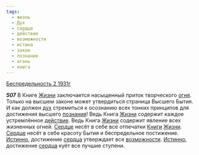 ```yaml
---
tags:
  - жизнь
  - Дух
  - сердце
  - действие
  - возможности
  - истина
  - закон
  - познание
  - огонь
  - книга
---
```


[Беспредельность 2 1931г](/agni/1931)

___507___
В Книге [Жизни](/tag/#жизнь) заключается насыщенный приток творческого [огня](/tag/#огонь). Только на высшем законе может утвердиться страница Высшего Бытия. И как должен [дух](/tag/#Дух) стремиться к осознанию всех тонких принципов для достижения высшего [познания](/tag/#познание)! Ведь Книга [Жизни](/tag/#жизнь) содержит каждое устремлённое [действие](/tag/#действие). Ведь Книга [Жизни](/tag/#жизнь) содержит явление всех жизненных огней. [Сердце](/tag/#сердце) несёт в себе все отпечатки [Книги](/tag/#книга) [Жизни](/tag/#жизнь). [Сердце](/tag/#сердце) несёт в себе красоту Бытия и беспредельное постижение. [Истинно](/tag/#истина), достижение [сердца](/tag/#сердце) утверждает все [возможности](/tag/#возможности). [Истинно](/tag/#истина), достижение [сердца](/tag/#сердце) куёт все лучшие ступени.   

